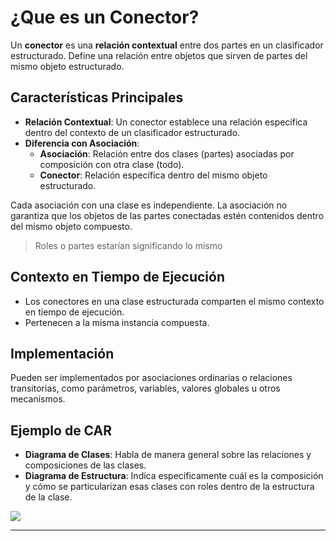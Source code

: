 
# ¿Que es un Conector?

Un **conector** es una **relación contextual** entre dos partes en un clasificador estructurado. Define una relación entre objetos que sirven de partes del mismo objeto estructurado.

## Características Principales

- **Relación Contextual**: Un conector establece una relación específica dentro del contexto de un clasificador estructurado.
- **Diferencia con Asociación**:
  - **Asociación**: Relación entre dos clases (partes) asociadas por composición con otra clase (todo).
  - **Conector**: Relación específica dentro del mismo objeto estructurado.

Cada asociación con una clase es independiente. La asociación no garantiza que los objetos de las partes conectadas estén contenidos dentro del mismo objeto compuesto.

> Roles o partes estarían significando lo mismo

## Contexto en Tiempo de Ejecución

- Los conectores en una clase estructurada comparten el mismo contexto en tiempo de ejecución.
- Pertenecen a la misma instancia compuesta.

## Implementación

Pueden ser implementados por asociaciones ordinarias o relaciones transitorias, como parámetros, variables, valores globales u otros mecanismos.

## Ejemplo de CAR

- **Diagrama de Clases**: Habla de manera general sobre las relaciones y composiciones de las clases.
- **Diagrama de Estructura**: Indica específicamente cuál es la composición y cómo se particularizan esas clases con roles dentro de la estructura de la clase.

![](https://lh7-us.googleusercontent.com/docsz/AD_4nXeoZ4CjE9Bp0i8faDsMS-PXf_dKUc5HkH53yhOddLUbvZyLxbUJs2zS7ihzlaPJ7TcS9BxYmR1cRse4IWa4-G9LxRO4tRgkru2Sne61Kge2AB2-fO-_8PCrdNVOXDifLbbrCOPGwC_7ZtpUQnO9s6fTGdf6?key=VReuh94fGGpJZLGsXsGdUQ)



-----